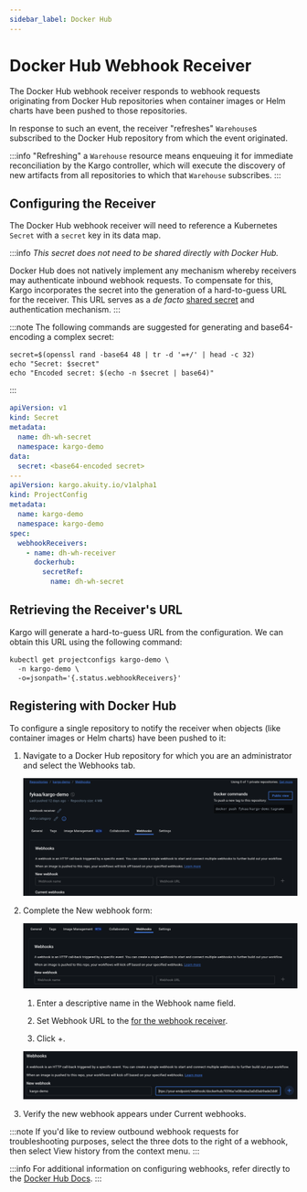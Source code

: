```yaml
---
sidebar_label: Docker Hub
---
```


# Docker Hub Webhook Receiver

The Docker Hub webhook receiver responds to webhook requests originating from
Docker Hub repositories when container images or Helm charts have been pushed to
those repositories.

In response to such an event, the receiver "refreshes" `Warehouse`s subscribed
to the Docker Hub repository from which the event originated.

:::info
"Refreshing" a `Warehouse` resource means enqueuing it for immediate
reconciliation by the Kargo controller, which will execute the discovery of
new artifacts from all repositories to which that `Warehouse` subscribes.
:::

## Configuring the Receiver

The Docker Hub webhook receiver will need to reference a Kubernetes `Secret`
with a `secret` key in its data map.

:::info
_This secret does not need to be shared directly with Docker Hub._

Docker Hub does not natively implement any mechanism whereby receivers may
authenticate inbound webhook requests. To compensate for this, Kargo
incorporates the secret into the generation of a hard-to-guess URL for the
receiver. This URL serves as a _de facto_
[shared secret](https://en.wikipedia.org/wiki/Shared_secret) and authentication
mechanism.
:::

:::note
The following commands are suggested for generating and base64-encoding a
complex secret:

```shell
secret=$(openssl rand -base64 48 | tr -d '=+/' | head -c 32)
echo "Secret: $secret"
echo "Encoded secret: $(echo -n $secret | base64)"
```

:::

```yaml
apiVersion: v1
kind: Secret
metadata:
  name: dh-wh-secret
  namespace: kargo-demo
data:
  secret: <base64-encoded secret>
---
apiVersion: kargo.akuity.io/v1alpha1
kind: ProjectConfig
metadata:
  name: kargo-demo
  namespace: kargo-demo
spec:
  webhookReceivers:
    - name: dh-wh-receiver
      dockerhub:
        secretRef:
          name: dh-wh-secret
```

## Retrieving the Receiver's URL

Kargo will generate a hard-to-guess URL from the configuration. We can obtain
this URL using the following command:

```shell
kubectl get projectconfigs kargo-demo \
  -n kargo-demo \
  -o=jsonpath='{.status.webhookReceivers}'
```

## Registering with Docker Hub

To configure a single repository to notify the receiver when objects (like
container images or Helm charts) have been pushed to it:

1. Navigate to a Docker Hub repository for which you are an administrator and
   select the <Hlt>Webhooks</Hlt> tab.

   ![Webhooks Tab](./img/webhooks-tab.png "Webhooks Tab")

1. Complete the <Hlt>New webhook</Hlt> form:

    ![New Webhook Form](./img/new-webhook.png "New Webhook Form")

    1. Enter a descriptive name in the <Hlt>Webhook name</Hlt> field.

    1. Set <Hlt>Webhook URL</Hlt> to the
       [for the webhook receiver](#retrieving-the-receivers-url).

    1. Click <Hlt>+</Hlt>.

    ![Create Webhook Button](./img/create-webhook.png "Create Webhook Button")

1. Verify the new webhook appears under <Hlt>Current webhooks</Hlt>.

:::note
If you'd like to review outbound webhook requests for troubleshooting purposes,
select the three dots to the right of a webhook, then select
<Hlt>View history</Hlt> from the context menu.
:::

:::info
For additional information on configuring webhooks, refer directly to the
[Docker Hub Docs](https://docs.docker.com/docker-hub/repos/manage/webhooks/).
:::
